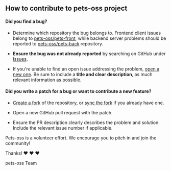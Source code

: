## How to contribute to pets-oss project

#### **Did you find a bug?**

* Determine which repository the bug belongs to. Frontend client issues belong to [pets-oss/pets-front](https://github.com/pets-oss/pets-front), while backend server problems should be reported to [pets-oss/pets-back](https://github.com/pets-oss/pets-back) repository.

* **Ensure the bug was not already reported** by searching on GitHub under [Issues](https://github.com/pets-oss/pets-back/issues).

* If you're unable to find an open issue addressing the problem, [open a new one](https://github.com/pets-oss/pets-back/issues/new). Be sure to include a **title and clear description**, as much relevant information as possible.

#### **Did you write a patch for a bug or want to contribute a new feature?**

* [Create a fork](https://docs.github.com/en/github/getting-started-with-github/fork-a-repo) of the repository, or [sync the fork](https://stackoverflow.com/questions/20984802/how-can-i-keep-my-fork-in-sync-without-adding-a-separate-remote/21131381#21131381) if you already have one.

* Open a new GitHub pull request with the patch.

* Ensure the PR description clearly describes the problem and solution. Include the relevant issue number if applicable.

Pets-oss is a volunteer effort. We encourage you to pitch in and join the community!

Thanks! :heart: :heart: :heart:

pets-oss Team
